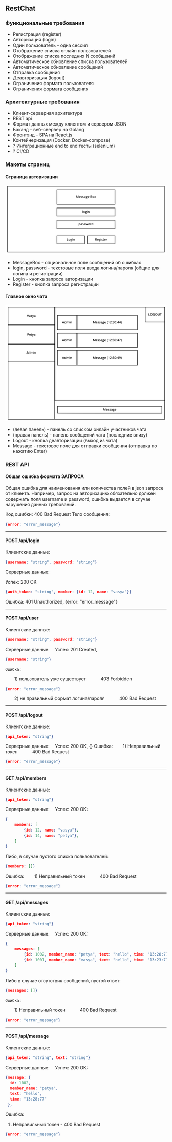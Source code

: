 ## RestChat
### Функциональные требования

- Регистрация (register)
- Авторизация (login)
- Один пользователь - одна сессия
- Отображение списка онлайн пользователей
- Отображение списка последних N сообщений
- Автоматическое обновление списка пользователей
- Автоматическое обновление сообщений
- Отправка сообщения
- Деавторизация (logout)
- Ограничения формата пользователя
- Ограничения формата сообщения

### Архитектурные требования

- Клиент-серверная архитектура
- REST api
- Формат данных между клиентом и сервером JSON
- Бэкэнд - веб-свервер на Golang
- Фронтэнд - SPA на React.js
- Контейнеризация (Docker, Docker-compose)
- ? Интеграционные end to end тесты (selenium)
- ? CI/CD

### Макеты страниц

#### Страница авторизации

![img](./images/restchat_client_layout_1.svg)

- MessageBox - опциональное поле сообщений об ошибках
- login, password - текстовые поля ввода логина/пароля (общие для логина и регистрации)
- Login - кнопка запроса авторизации
- Register - кнопка запроса регистрации

#### Главное окно чата

![img](./images/restchat_client_layout_2.svg)

- (левая панель) - панель со списком онлайн участников чата
- (правая панель) - панель сообщений чата (последние внизу)
- Logout - кнопка деавторизации (выход из чата)
- Message - текстовое поле для отправки сообщения (отправка по нажатию Enter)

### REST API

#### Общая ошибка формата ЗАПРОСА

Общая ошибка для наименования или количества полей в json запросе от клиента. Например, запрос на авторизацию обязательно должен содержать поля username и password, ошибка выдается в случае нарушения данных требований.

Код ошибки: 400 Bad Request
Тело сообщения:

```json
{error: "error_message"}
```

---

#### POST /api/login

Клиентские данные:

```json
{username: "string", password: "string"}
```

Серверные данные:

Успех: 200 OK

```json
{auth_token: "string", member: {id: 12, name: "vasya"}}
```
Ошибка: 401 Unauthorized, {error: "error_message"}

---

#### POST /api/user
Клиентские данные:

```json
{username: "string", password: "string"}
```

Серверные данные:
 Успех: 201 Created,

```json
{username: "string"}
```

	Ошибка:
  1) пользователь уже существует
   403 Forbidden
```json
{error: "error_message"}
```
  2) не правильный формат логина/пароля
   400 Bad Request

---

#### POST /api/logout
Клиентские данные:
```json
{api_token: "string"}
```
Серверные данные:
 Успех: 200 OK, {}
	Ошибка:
  1) Неправильный токен
   400 Bad Request
```json
{error: "error_message"}
```

---

#### GET /api/members
Клиентские данные:
```json
{api_token: "string"}
```
Серверные данные:
 Успех: 200 OK:
```json
{
    members: [
        {id: 12, name: "vasya"},
        {id: 14, name: "petya"},
    ]
}
```
Либо, в случае пустого списка пользователей:
```json
{members: []}
```
Ошибка:
  1) Неправильный токен
   400 Bad Request
```json
{error: "error_message"}
```

---

#### GET /api/messages
Клиентские данные:
```json
{api_token: "string"}
```
Серверные данные:
 Успех: 200 OK:

```json
{
    messages: [
        {id: 1002, member_name: "petya", text: "hello", time: "13:28:77"},
        {id: 1001, member_name: "vasya", text: "hello", time: "13:23:77"},
    ]
}
```

Либо в случае отсутствия сообщений, пустой ответ:

```json
{messages: []}
```
    Ошибка:
  1) Неправильный токен
   400 Bad Request

```json
{error: "error_message"}
```

---

#### POST /api/message

Клиентские данные:

```json
{api_token: "string", text: "string"}
```

Серверные данные:
 Успех: 200 OK:
```json
{message: {
  id: 1002,
  member_name: "petya",
  text: "hello",
  time: "13:28:77"
 },
```
Ошибка:
1) Неправильный токен - 400 Bad Request

```json
{error: "error_message"}
```
